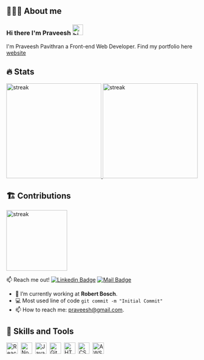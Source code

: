 ## 👨🏻‍💻 About me

### Hi there I'm Praveesh <img src="https://user-images.githubusercontent.com/1303154/88677602-1635ba80-d120-11ea-84d8-d263ba5fc3c0.gif" width="28px" alt="hi">

I'm Praveesh Pavithran a Front-end Web Developer.
Find my portfolio here [website](https:/praveeshpavithran.online)

## 🔥 Stats
  
  <a href="https://github.com/praveesh91/github-readme-stats">
  <img alt="streak" title="streak" src="https://github-readme-stats.vercel.app/api?username=praveesh91&show_icons=true&theme=tokyonight" height="250"/>
  <img alt="streak" title="streak" src="https://github-readme-stats.vercel.app/api/top-langs/?username=praveesh91&theme=tokyonight" height="250"/>
  </a>
  

## 🏗️ Contributions   

  <a href="https://git.io/streak-stats">
  <img alt="streak" title="streak" src="https://github-readme-streak-stats.herokuapp.com/?user=praveesh91&theme=radical&hide_border=true&count_private=true" height="160"/>
  </a>


:mailbox: Reach me out!
[![Linkedin Badge](https://img.shields.io/badge/-Praveesh-0e76a8?style=flat&labelColor=0e76a8&logo=linkedin&logoColor=white)](https://www.linkedin.com/in/praveeshpavithran/) [![Mail Badge](https://img.shields.io/badge/-praveesh91-c0392b?style=flat&labelColor=c0392b&logo=gmail&logoColor=white)](mailto:praveesh91@gmail.com)

<!-- TODO: Add last video link -->

- 🔭 I’m currently working at **Robert Bosch**.
- :computer: Most used line of code `git commit -m "Initial Commit"`
- 📫 How to reach me: praveesh@gmail.com.

## 🔧 Skills and Tools

<span><img title="React" src="https://cdn.jsdelivr.net/gh/devicons/devicon@latest/icons/react/react-original.svg" width="30px"></span>&nbsp;
<span><img title="Node.Js" src="https://cdn.jsdelivr.net/gh/devicons/devicon@latest/icons/nodejs/nodejs-plain.svg" width="30px"></span>&nbsp;
<span><img title="Javascript" src="https://cdn.jsdelivr.net/gh/devicons/devicon@latest/icons/javascript/javascript-original.svg" width="30px"></span>&nbsp;
<span><img title="Git" src="https://cdn.jsdelivr.net/gh/devicons/devicon@latest/icons/git/git-original.svg" width="30px"></span>&nbsp;
<span><img title="HTML5" src="https://cdn.jsdelivr.net/gh/devicons/devicon@latest/icons/html5/html5-plain.svg" width="30px"></span>&nbsp;
<span><img title="CSS3" src="https://cdn.jsdelivr.net/gh/devicons/devicon@latest/icons/css3/css3-plain.svg" width="30px"></span>&nbsp;
<span><img title="AWS" src="assets/aws.png" width="30px"></span>
